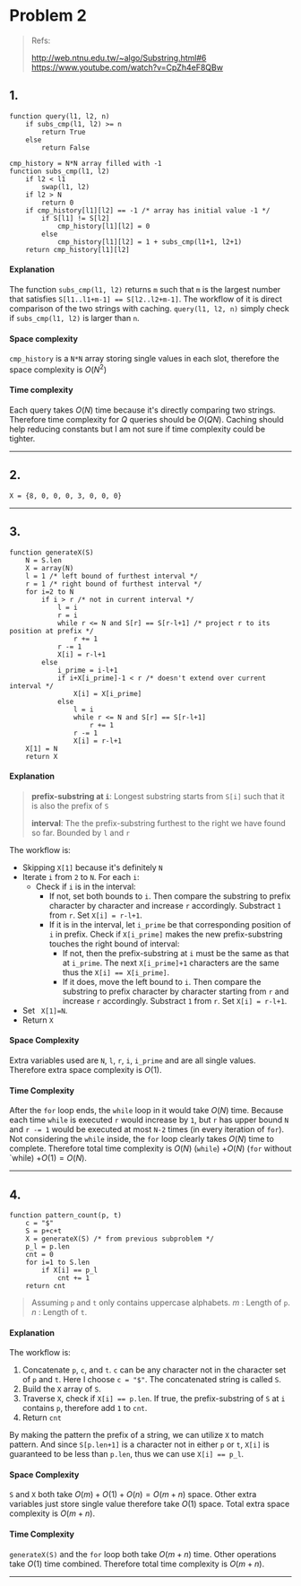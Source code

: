 # Problem 2

> Refs:
>
> http://web.ntnu.edu.tw/~algo/Substring.html#6
> https://www.youtube.com/watch?v=CpZh4eF8QBw

## 1.

```pseudocode
function query(l1, l2, n)
	if subs_cmp(l1, l2) >= n
		return True
	else
		return False

cmp_history = N*N array filled with -1
function subs_cmp(l1, l2)
	if l2 < l1
		swap(l1, l2)
	if l2 > N
		return 0
	if cmp_history[l1][l2] == -1 /* array has initial value -1 */
        if S[l1] != S[l2]
            cmp_history[l1][l2] = 0
        else
        	cmp_history[l1][l2] = 1 + subs_cmp(l1+1, l2+1)
    return cmp_history[l1][l2]
```

#### Explanation

The function `subs_cmp(l1, l2)` returns `m` such that `m` is the largest number that satisfies `S[l1..l1+m-1] == S[l2..l2+m-1]`. The workflow of it is direct comparison of the two strings with caching.
`query(l1, l2, n)` simply check if `subs_cmp(l1, l2)` is larger than `n`.

#### Space complexity

`cmp_history` is a `N*N` array storing single values in each slot, therefore the space complexity is $O(N^2)$

#### Time complexity

Each query takes $O(N)$ time because it's directly comparing two strings. Therefore time complexity for $Q$ queries should be $O(QN)$. Caching should help reducing constants but I am not sure if time complexity could be tighter.

---

## 2.

`X = {8, 0, 0, 0, 3, 0, 0, 0}`

---

## 3.

```pseudocode
function generateX(S)
	N = S.len
	X = array(N)
	l = 1 /* left bound of furthest interval */
	r = 1 /* right bound of furthest interval */
	for i=2 to N
		if i > r /* not in current interval */
			l = i
			r = i
			while r <= N and S[r] == S[r-l+1] /* project r to its position at prefix */
				r += 1
			r -= 1
			X[i] = r-l+1
		else
			i_prime = i-l+1
			if i+X[i_prime]-1 < r /* doesn't extend over current interval */
				X[i] = X[i_prime]
			else
				l = i
				while r <= N and S[r] == S[r-l+1]
					r += 1
				r -= 1
				X[i] = r-l+1
	X[1] = N
	return X
```

#### Explanation

> **prefix-substring at `i`**: Longest substring starts from `S[i]` such that it is also the prefix of `S`
>
> **interval**: The the prefix-substring furthest to the right we have found so far. Bounded by `l` and `r`

The workflow is:

- Skipping `X[1]` because it's definitely `N`
- Iterate `i` from `2` to `N`. For each `i`:
    - Check if `i` is in the interval:
        - If not, set both bounds to `i`. Then compare the substring to prefix character by character and increase `r` accordingly. Substract `1` from `r`. Set `X[i] = r-l+1`.
        - If it is in the interval, let `i_prime` be that corresponding position of `i` in prefix.
            Check if `X[i_prime]` makes the new prefix-substring touches the right bound of interval:
            - If not, then the prefix-substring at `i` must be the same as that at `i_prime`. The next `X[i_prime]+1` characters are the same thus the `X[i] == X[i_prime]`.
            - If it does, move the left bound to `i`. Then compare the substring to prefix character by character  starting from `r` and increase `r` accordingly. Substract `1` from `r`. Set `X[i] = r-l+1`.
- Set ` X[1]=N`.
- Return `X`

#### Space Complexity

Extra variables used are `N`, `l`, `r`, `i`, `i_prime` and are all single values. Therefore extra space complexity is $O(1)$.

#### Time Complexity

After the `for` loop ends, the `while` loop in it would take $O(N)$ time. Because each time `while` is executed `r` would increase by `1`, but `r` has upper bound `N` and `r -= 1` would be executed at most `N-2` times (in every iteration of `for`).
Not considering the `while` inside,  the `for` loop clearly takes $O(N)$ time to complete. Therefore total time complexity is $O(N)$ (`while`) $+O(N)$ (`for` without `while) $+O(1) = O(N)$.

---

## 4.

```pseudocode
function pattern_count(p, t)
	c = "$"
	S = p+c+t
	X = generateX(S) /* from previous subproblem */
	p_l = p.len
	cnt = 0
	for i=1 to S.len
		if X[i] == p_l
			cnt += 1
	return cnt
```

> Assuming `p` and `t` only contains uppercase alphabets.
> $m$ : Length of `p`.
> $n$ : Length of `t`.

#### Explanation

The workflow is:

1. Concatenate `p`, `c`, and `t`. `c` can be any character not in the character set of `p` and `t`. Here I choose `c = "$"`. The concatenated string is called `S`.
2. Build the `X` array of `S`.
3. Traverse `X`, check if `X[i] == p.len`. If true, the prefix-substring of `S` at `i` contains `p`, therefore add `1` to `cnt`. 
4. Return `cnt`

By making the pattern the prefix of a string, we can utilize `X` to match pattern. And since `S[p.len+1]` is a character not in either `p` or `t`, `X[i]` is guaranteed to be less than `p.len`, thus we can use `X[i] == p_l`.

#### Space Complexity

`S` and `X` both take $O(m)+O(1)+O(n) = O(m+n)$ space. Other extra variables just store single value therefore take $O(1)$ space. Total extra space complexity is $O(m+n)$.

#### Time Complexity

`generateX(S)` and the `for` loop both take $O(m+n)$ time. Other operations take $O(1)$ time combined. Therefore total time complexity is $O(m+n)$.

---

